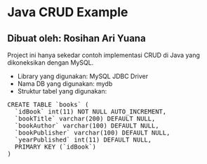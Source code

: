 # Java CRUD Example
## Dibuat oleh: Rosihan Ari Yuana
 
Project ini hanya sekedar contoh implementasi CRUD di Java yang dikoneksikan dengan MySQL.

* Library yang digunakan: MySQL JDBC Driver
* Nama DB yang digunakan: mydb
* Struktur tabel yang digunakan:

<pre>
CREATE TABLE `books` (
  `idBook` int(11) NOT NULL AUTO_INCREMENT,
  `bookTitle` varchar(200) DEFAULT NULL,
  `bookAuthor` varchar(100) DEFAULT NULL,
  `bookPublisher` varchar(100) DEFAULT NULL,
  `yearPublished` int(11) DEFAULT NULL,
  PRIMARY KEY (`idBook`)
)
</pre>
